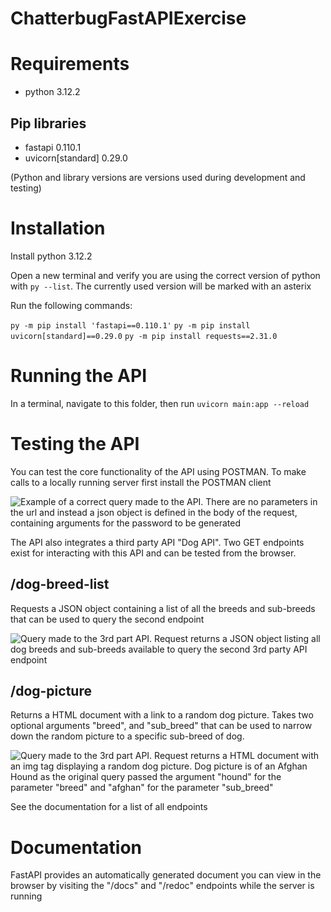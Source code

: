 # ChatterbugFastAPIExercise

# Requirements
- python 3.12.2
## Pip libraries
- fastapi 0.110.1
- uvicorn[standard] 0.29.0

(Python and library versions are versions used during development and testing)

# Installation
Install python 3.12.2

Open a new terminal and verify you are using the correct version of python with ```py --list```. The currently used version will be marked with an asterix

Run the following commands:

```py -m pip install 'fastapi==0.110.1'```
```py -m pip install uvicorn[standard]==0.29.0```
```py -m pip install requests==2.31.0```

# Running the API
In a terminal, navigate to this folder, then run ```uvicorn main:app --reload```

# Testing the API
You can test the core functionality of the API using POSTMAN. To make calls to a locally running server first install the POSTMAN client

![Example of a correct query made to the API. There are no parameters in the url and instead a json object is defined in the body of the request, containing arguments for the password to be generated](./media/readmeMedia/exampleQuery.png)

The API also integrates a third party API "Dog API". Two GET endpoints exist for interacting with this API and can be tested from the browser.

## /dog-breed-list

Requests a JSON object containing a list of all the breeds and sub-breeds that can be used to query the second endpoint

![Query made to the 3rd part API. Request returns a JSON object listing all dog breeds and sub-breeds available to query the second 3rd party API endpoint](./media/readmeMedia/dog-breed-list-example.png)

## /dog-picture

Returns a HTML document with a link to a random dog picture. Takes two optional arguments "breed", and "sub_breed" that can be used to narrow down the random picture to a specific sub-breed of dog.

![Query made to the 3rd part API. Request returns a HTML document with an img tag displaying a random dog picture. Dog picture is of an Afghan Hound as the original query passed the argument "hound" for the parameter "breed" and "afghan" for the parameter "sub_breed"](./media/readmeMedia/dog-picture-example.png)

See the documentation for a list of all endpoints

# Documentation

FastAPI provides an automatically generated document you can view in the browser by visiting the "/docs" and "/redoc" endpoints while the server is running